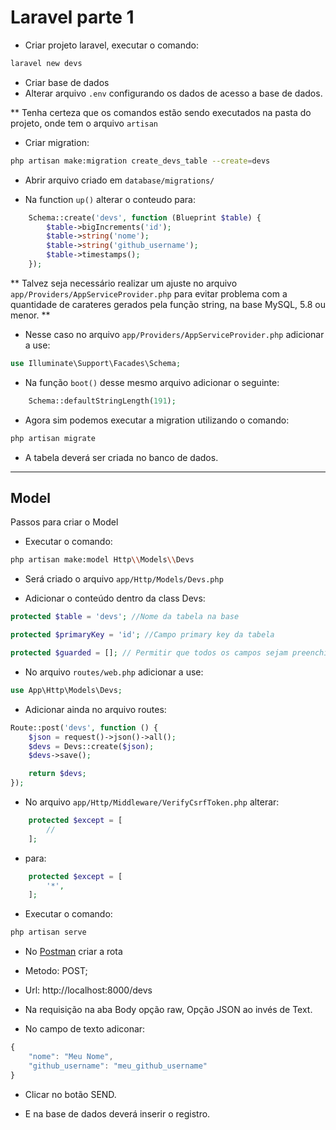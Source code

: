 <h1>Laravel parte 1</h1>

- Criar projeto laravel, executar o comando:

```bash
laravel new devs
```

- Criar base de dados
- Alterar arquivo ```.env``` configurando os dados de acesso a base de dados.

** Tenha certeza que os comandos estão sendo executados na pasta do projeto, onde tem o arquivo ```artisan```

- Criar migration:

```bash
php artisan make:migration create_devs_table --create=devs
```

- Abrir arquivo criado em ```database/migrations/```

- Na function ```up()``` alterar o conteudo para:

```php
    Schema::create('devs', function (Blueprint $table) {
        $table->bigIncrements('id');
        $table->string('nome');
        $table->string('github_username');
        $table->timestamps();
    });
```

** Talvez seja necessário realizar um ajuste no arquivo ```app/Providers/AppServiceProvider.php``` para evitar problema com a quantidade de carateres gerados pela função string, na base MySQL, 5.8 ou menor. **

- Nesse caso no arquivo ```app/Providers/AppServiceProvider.php``` adicionar a use:

```php
use Illuminate\Support\Facades\Schema;
```

- Na função ```boot()``` desse mesmo arquivo adicionar o seguinte:

```php
    Schema::defaultStringLength(191);
```

- Agora sim podemos executar a migration utilizando o comando:

```bash
php artisan migrate
```

- A tabela deverá ser criada no banco de dados.

---

<h2>Model</h2>

<p>Passos para criar o Model</p>

- Executar o comando:

```bash
php artisan make:model Http\\Models\\Devs 
```

- Será criado o arquivo ```app/Http/Models/Devs.php```

- Adicionar o conteúdo dentro da class Devs:

```php
protected $table = 'devs'; //Nome da tabela na base

protected $primaryKey = 'id'; //Campo primary key da tabela

protected $guarded = []; // Permitir que todos os campos sejam preenchidos
```

- No arquivo ```routes/web.php``` adicionar a use:

```php
use App\Http\Models\Devs;
```

- Adicionar ainda no arquivo routes:

```php
Route::post('devs', function () {
    $json = request()->json()->all();
    $devs = Devs::create($json);
    $devs->save();

    return $devs;
});
```

- No arquivo ```app/Http/Middleware/VerifyCsrfToken.php``` alterar:

```php
    protected $except = [
        //
    ];
```

- para:

```php
    protected $except = [
        '*',
    ];
```


- Executar o comando:

```bash
php artisan serve
```

- No [Postman](https://www.postman.com/) criar a rota

- Metodo: POST;
- Url: http://localhost:8000/devs
- Na requisição na aba Body opção raw, Opção JSON ao invés de Text.
- No campo de texto adiconar:

```js
{
    "nome": "Meu Nome",
    "github_username": "meu_github_username"
}
```

- Clicar no botão SEND.

- E na base de dados deverá inserir o registro.

